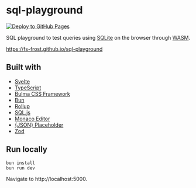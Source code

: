 # sql-playground

[![Deploy to GitHub Pages](https://github.com/FS-Frost/sql-playground/actions/workflows/main.yml/badge.svg)](https://github.com/FS-Frost/sql-playground/actions/workflows/main.yml)

SQL playground to test queries using [SQLite](https://www.sqlite.org/index.html) on the browser through [WASM](https://webassembly.org/).

https://fs-frost.github.io/sql-playground

## Built with

-   [Svelte](https://svelte.dev/)
-   [TypeScript](https://www.typescriptlang.org/)
-   [Bulma CSS Framework](https://bulma.io/)
-   [Bun](https://bun.sh/)
-   [Rollup](https://rollupjs.org/)
-   [SQL.js](https://github.com/sql-js/sql.js/)
-   [Monaco Editor](https://github.com/microsoft/monaco-editor)
-   [{JSON} Placeholder](https://jsonplaceholder.typicode.com/)
-   [Zod](https://github.com/colinhacks/zod)

## Run locally

```shell
bun install
bun run dev
```

Navigate to http://localhost:5000.
